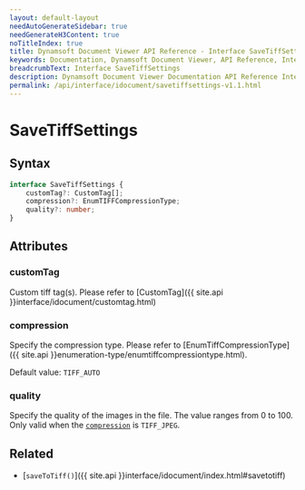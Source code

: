 ```yaml
---
layout: default-layout
needAutoGenerateSidebar: true
needGenerateH3Content: true
noTitleIndex: true
title: Dynamsoft Document Viewer API Reference - Interface SaveTiffSettings
keywords: Documentation, Dynamsoft Document Viewer, API Reference, Interface SaveTiffSettings
breadcrumbText: Interface SaveTiffSettings
description: Dynamsoft Document Viewer Documentation API Reference Interface SaveTiffSettings Page
permalink: /api/interface/idocument/savetiffsettings-v1.1.html
---
```


# SaveTiffSettings

## Syntax

```typescript
interface SaveTiffSettings {
    customTag?: CustomTag[];
    compression?: EnumTIFFCompressionType;
    quality?: number;
}
```

## Attributes

### customTag

Custom tiff tag(s). Please refer to [CustomTag]({{ site.api }}interface/idocument/customtag.html)

### compression

Specify the compression type. Please refer to [EnumTiffCompressionType]({{ site.api }}enumeration-type/enumtiffcompressiontype.html).

Default value: `TIFF_AUTO`

### quality

Specify the quality of the images in the file. The value ranges from 0 to 100. Only valid when the [`compression`](#compression) is `TIFF_JPEG`.

## Related

- [`saveToTiff()`]({{ site.api }}interface/idocument/index.html#savetotiff)
